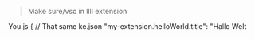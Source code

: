 
> Make sure/vsc in llll extension 

You.js
{
  // That same ke.json
  "my-extension.helloWorld.title": "Hallo Welt



